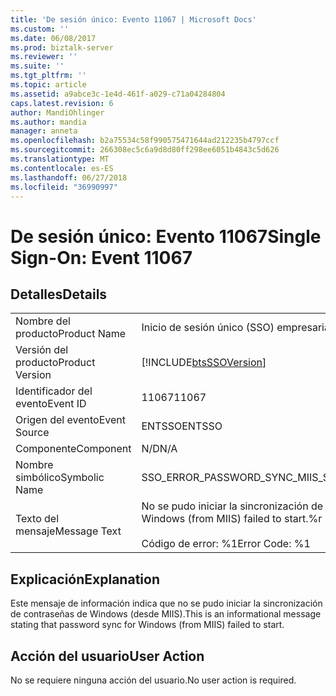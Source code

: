 ```yaml
---
title: 'De sesión único: Evento 11067 | Microsoft Docs'
ms.custom: ''
ms.date: 06/08/2017
ms.prod: biztalk-server
ms.reviewer: ''
ms.suite: ''
ms.tgt_pltfrm: ''
ms.topic: article
ms.assetid: a9abce3c-1e4d-461f-a029-c71a04284804
caps.latest.revision: 6
author: MandiOhlinger
ms.author: mandia
manager: anneta
ms.openlocfilehash: b2a75534c58f990575471644ad212235b4797ccf
ms.sourcegitcommit: 266308ec5c6a9d8d80ff298ee6051b4843c5d626
ms.translationtype: MT
ms.contentlocale: es-ES
ms.lasthandoff: 06/27/2018
ms.locfileid: "36990997"
---
```

# <a name="single-sign-on-event-11067"></a><span data-ttu-id="f17f2-102">De sesión único: Evento 11067</span><span class="sxs-lookup"><span data-stu-id="f17f2-102">Single Sign-On: Event 11067</span></span>
## <a name="details"></a><span data-ttu-id="f17f2-103">Detalles</span><span class="sxs-lookup"><span data-stu-id="f17f2-103">Details</span></span>  
  
|                 |                                                                                     |
|-----------------|-------------------------------------------------------------------------------------|
|  <span data-ttu-id="f17f2-104">Nombre del producto</span><span class="sxs-lookup"><span data-stu-id="f17f2-104">Product Name</span></span>   |                              <span data-ttu-id="f17f2-105">Inicio de sesión único (SSO) empresarial</span><span class="sxs-lookup"><span data-stu-id="f17f2-105">Enterprise Single Sign-On</span></span>                              |
| <span data-ttu-id="f17f2-106">Versión del producto</span><span class="sxs-lookup"><span data-stu-id="f17f2-106">Product Version</span></span> |             [!INCLUDE[btsSSOVersion](../includes/btsssoversion-md.md)]              |
|    <span data-ttu-id="f17f2-107">Identificador del evento</span><span class="sxs-lookup"><span data-stu-id="f17f2-107">Event ID</span></span>     |                                        <span data-ttu-id="f17f2-108">11067</span><span class="sxs-lookup"><span data-stu-id="f17f2-108">11067</span></span>                                        |
|  <span data-ttu-id="f17f2-109">Origen del evento</span><span class="sxs-lookup"><span data-stu-id="f17f2-109">Event Source</span></span>   |                                       <span data-ttu-id="f17f2-110">ENTSSO</span><span class="sxs-lookup"><span data-stu-id="f17f2-110">ENTSSO</span></span>                                        |
|    <span data-ttu-id="f17f2-111">Componente</span><span class="sxs-lookup"><span data-stu-id="f17f2-111">Component</span></span>    |                                         <span data-ttu-id="f17f2-112">N/D</span><span class="sxs-lookup"><span data-stu-id="f17f2-112">N/A</span></span>                                         |
|  <span data-ttu-id="f17f2-113">Nombre simbólico</span><span class="sxs-lookup"><span data-stu-id="f17f2-113">Symbolic Name</span></span>  |                      <span data-ttu-id="f17f2-114">SSO_ERROR_PASSWORD_SYNC_MIIS_START_FAILED</span><span class="sxs-lookup"><span data-stu-id="f17f2-114">SSO_ERROR_PASSWORD_SYNC_MIIS_START_FAILED</span></span>                      |
|  <span data-ttu-id="f17f2-115">Texto del mensaje</span><span class="sxs-lookup"><span data-stu-id="f17f2-115">Message Text</span></span>   | <span data-ttu-id="f17f2-116">No se pudo iniciar la sincronización de contraseñas de Windows (desde MIIS).%r</span><span class="sxs-lookup"><span data-stu-id="f17f2-116">Password sync for Windows (from MIIS) failed to start.%r</span></span><br /><br /> <span data-ttu-id="f17f2-117">Código de error: %1</span><span class="sxs-lookup"><span data-stu-id="f17f2-117">Error Code: %1</span></span> |
  
## <a name="explanation"></a><span data-ttu-id="f17f2-118">Explicación</span><span class="sxs-lookup"><span data-stu-id="f17f2-118">Explanation</span></span>  
 <span data-ttu-id="f17f2-119">Este mensaje de información indica que no se pudo iniciar la sincronización de contraseñas de Windows (desde MIIS).</span><span class="sxs-lookup"><span data-stu-id="f17f2-119">This is an informational message stating that password sync for Windows (from MIIS) failed to start.</span></span>  
  
## <a name="user-action"></a><span data-ttu-id="f17f2-120">Acción del usuario</span><span class="sxs-lookup"><span data-stu-id="f17f2-120">User Action</span></span>  
 <span data-ttu-id="f17f2-121">No se requiere ninguna acción del usuario.</span><span class="sxs-lookup"><span data-stu-id="f17f2-121">No user action is required.</span></span>